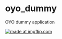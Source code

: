 # oyo_dummy

OYO dummy application

<a href="https://imgflip.com/gif/3amovk"><img src="https://i.imgflip.com/3amovk.gif" title="made at imgflip.com"/></a>

